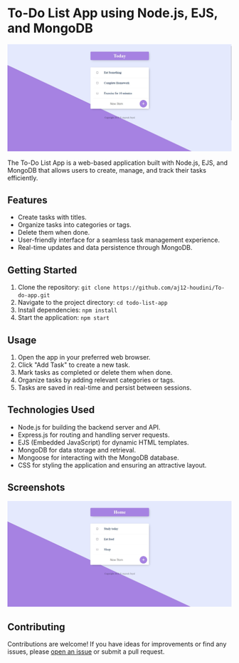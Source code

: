 # To-Do List App using Node.js, EJS, and MongoDB

![To-Do List App Screenshot](/public/screenshots/screenshot1.jpg)

The To-Do List App is a web-based application built with Node.js, EJS, and MongoDB that allows users to create, manage, and track their tasks efficiently.

## Features

- Create tasks with titles.
- Organize tasks into categories or tags.
- Delete them when done.
- User-friendly interface for a seamless task management experience.
- Real-time updates and data persistence through MongoDB.

## Getting Started

1. Clone the repository: `git clone https://github.com/aj12-houdini/To-do-app.git`
2. Navigate to the project directory: `cd todo-list-app`
3. Install dependencies: `npm install`
4. Start the application: `npm start`

## Usage

1. Open the app in your preferred web browser.
2. Click "Add Task" to create a new task.
3. Mark tasks as completed or delete them when done.
4. Organize tasks by adding relevant categories or tags.
5. Tasks are saved in real-time and persist between sessions.

## Technologies Used

- Node.js for building the backend server and API.
- Express.js for routing and handling server requests.
- EJS (Embedded JavaScript) for dynamic HTML templates.
- MongoDB for data storage and retrieval.
- Mongoose for interacting with the MongoDB database.
- CSS for styling the application and ensuring an attractive layout.

## Screenshots

![To-Do List App Screenshot](public/screenshots/screenshot.jpg)

## Contributing

Contributions are welcome! If you have ideas for improvements or find any issues, please [open an issue](https://github.com/aj12-houdini/To-do-app.git/issues) or submit a pull request.


